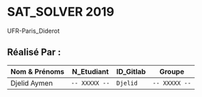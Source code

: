 # SAT_SOLVER 2019
UFR-Paris_Diderot
## Réalisé Par :
  |   Nom & Prénoms |N_Etudiant| ID_Gitlab | Groupe |
|----------------|-------------------------------|-----------------------------|-------|
|Djelid Aymen | `-- XXXXX --` | `Djelid` | `-- XXXXX --`   |
